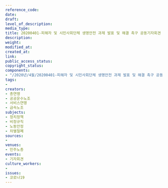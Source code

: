 ```yaml
---
reference_code: 
date: 
draft: 
level_of_description: 
media_type: 
title: 20200401-피해자 및 시민사회단체 생명안전 과제 발표 및 해결 촉구 공동기자회견
description: 
weight: 
modified_at: 
created_at: 
link: 
public_access_status: 
copyright_status: 
components:
- "/2020년/4월/20200401-피해자 및 시민사회단체 생명안전 과제 발표 및 해결 촉구 공동기자회견/_CTU4896.jpg"
tags:
- 
creators:
- 총연맹
- 공공운수노조
- 서비스연맹
- 금속노조
subjects:
- 정치정책
- 비정규직
- 노동안정
- 차별철폐
sources:
- 
venues:
- 민주노총
events:
- 기자회견
culture_workers:
- 
issues:
- 코로나19
---
```

